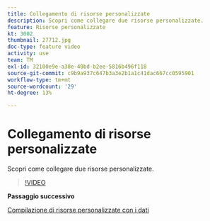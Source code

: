 ```yaml
---
title: Collegamento di risorse personalizzate
description: Scopri come collegare due risorse personalizzate.
feature: Risorse personalizzate
kt: 3002
thumbnail: 27712.jpg
doc-type: feature video
activity: use
team: TM
exl-id: 32100e9e-a38e-40bd-b2ee-5816b496f118
source-git-commit: c9b9a937c647b3a3e2b1a1c41dac667cc0595901
workflow-type: tm+mt
source-wordcount: '29'
ht-degree: 13%

---
```


# Collegamento di risorse personalizzate

Scopri come collegare due risorse personalizzate.

>[!VIDEO](https://video.tv.adobe.com/v/27712?quality=9)

**Passaggio successivo**

[Compilazione di risorse personalizzate con i dati](./populate-custom-resources-with-data.md)
